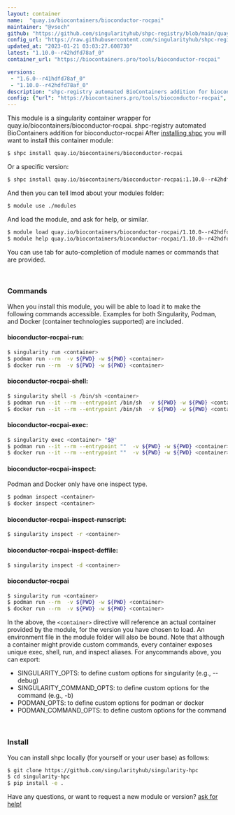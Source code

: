 ```yaml
---
layout: container
name:  "quay.io/biocontainers/bioconductor-rocpai"
maintainer: "@vsoch"
github: "https://github.com/singularityhub/shpc-registry/blob/main/quay.io/biocontainers/bioconductor-rocpai/container.yaml"
config_url: "https://raw.githubusercontent.com/singularityhub/shpc-registry/main/quay.io/biocontainers/bioconductor-rocpai/container.yaml"
updated_at: "2023-01-21 03:03:27.608730"
latest: "1.10.0--r42hdfd78af_0"
container_url: "https://biocontainers.pro/tools/bioconductor-rocpai"

versions:
 - "1.6.0--r41hdfd78af_0"
 - "1.10.0--r42hdfd78af_0"
description: "shpc-registry automated BioContainers addition for bioconductor-rocpai"
config: {"url": "https://biocontainers.pro/tools/bioconductor-rocpai", "maintainer": "@vsoch", "description": "shpc-registry automated BioContainers addition for bioconductor-rocpai", "latest": {"1.10.0--r42hdfd78af_0": "sha256:670984783a268a0e50e30f1857602ca20a7d6ac9470b29e28a7b573d93895270"}, "tags": {"1.6.0--r41hdfd78af_0": "sha256:bf8d1dc125126feff57d61c043f17ba7094315ffa931387ea7f27d0447cafcf6", "1.10.0--r42hdfd78af_0": "sha256:670984783a268a0e50e30f1857602ca20a7d6ac9470b29e28a7b573d93895270"}, "docker": "quay.io/biocontainers/bioconductor-rocpai"}
---
```


This module is a singularity container wrapper for quay.io/biocontainers/bioconductor-rocpai.
shpc-registry automated BioContainers addition for bioconductor-rocpai
After [installing shpc](#install) you will want to install this container module:


```bash
$ shpc install quay.io/biocontainers/bioconductor-rocpai
```

Or a specific version:

```bash
$ shpc install quay.io/biocontainers/bioconductor-rocpai:1.10.0--r42hdfd78af_0
```

And then you can tell lmod about your modules folder:

```bash
$ module use ./modules
```

And load the module, and ask for help, or similar.

```bash
$ module load quay.io/biocontainers/bioconductor-rocpai/1.10.0--r42hdfd78af_0
$ module help quay.io/biocontainers/bioconductor-rocpai/1.10.0--r42hdfd78af_0
```

You can use tab for auto-completion of module names or commands that are provided.

<br>

### Commands

When you install this module, you will be able to load it to make the following commands accessible.
Examples for both Singularity, Podman, and Docker (container technologies supported) are included.

#### bioconductor-rocpai-run:

```bash
$ singularity run <container>
$ podman run --rm  -v ${PWD} -w ${PWD} <container>
$ docker run --rm  -v ${PWD} -w ${PWD} <container>
```

#### bioconductor-rocpai-shell:

```bash
$ singularity shell -s /bin/sh <container>
$ podman run --it --rm --entrypoint /bin/sh  -v ${PWD} -w ${PWD} <container>
$ docker run --it --rm --entrypoint /bin/sh  -v ${PWD} -w ${PWD} <container>
```

#### bioconductor-rocpai-exec:

```bash
$ singularity exec <container> "$@"
$ podman run --it --rm --entrypoint ""  -v ${PWD} -w ${PWD} <container> "$@"
$ docker run --it --rm --entrypoint ""  -v ${PWD} -w ${PWD} <container> "$@"
```

#### bioconductor-rocpai-inspect:

Podman and Docker only have one inspect type.

```bash
$ podman inspect <container>
$ docker inspect <container>
```

#### bioconductor-rocpai-inspect-runscript:

```bash
$ singularity inspect -r <container>
```

#### bioconductor-rocpai-inspect-deffile:

```bash
$ singularity inspect -d <container>
```



#### bioconductor-rocpai

```bash
$ singularity run <container>
$ podman run --rm  -v ${PWD} -w ${PWD} <container>
$ docker run --rm  -v ${PWD} -w ${PWD} <container>
```


In the above, the `<container>` directive will reference an actual container provided
by the module, for the version you have chosen to load. An environment file in the
module folder will also be bound. Note that although a container
might provide custom commands, every container exposes unique exec, shell, run, and
inspect aliases. For anycommands above, you can export:

 - SINGULARITY_OPTS: to define custom options for singularity (e.g., --debug)
 - SINGULARITY_COMMAND_OPTS: to define custom options for the command (e.g., -b)
 - PODMAN_OPTS: to define custom options for podman or docker
 - PODMAN_COMMAND_OPTS: to define custom options for the command

<br>

### Install

You can install shpc locally (for yourself or your user base) as follows:

```bash
$ git clone https://github.com/singularityhub/singularity-hpc
$ cd singularity-hpc
$ pip install -e .
```

Have any questions, or want to request a new module or version? [ask for help!](https://github.com/singularityhub/singularity-hpc/issues)